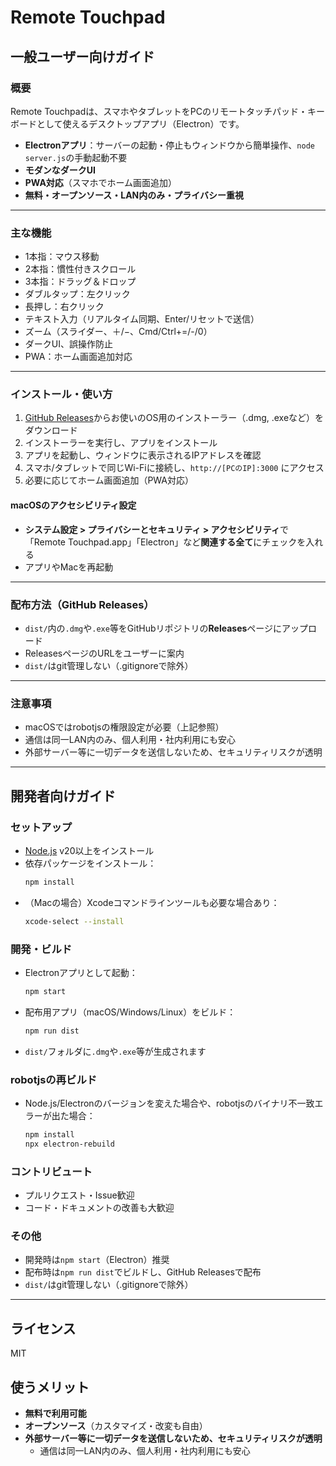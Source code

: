# Remote Touchpad

## 一般ユーザー向けガイド

### 概要
Remote Touchpadは、スマホやタブレットをPCのリモートタッチパッド・キーボードとして使えるデスクトップアプリ（Electron）です。

- **Electronアプリ**：サーバーの起動・停止もウィンドウから簡単操作、`node server.js`の手動起動不要
- **モダンなダークUI**
- **PWA対応**（スマホでホーム画面追加）
- **無料・オープンソース・LAN内のみ・プライバシー重視**

---

### 主な機能
- 1本指：マウス移動
- 2本指：慣性付きスクロール
- 3本指：ドラッグ＆ドロップ
- ダブルタップ：左クリック
- 長押し：右クリック
- テキスト入力（リアルタイム同期、Enter/リセットで送信）
- ズーム（スライダー、＋/−、Cmd/Ctrl+=/-/0）
- ダークUI、誤操作防止
- PWA：ホーム画面追加対応

---

### インストール・使い方

1. [GitHub Releases](https://github.com/hrak0x59/remote-touchpad/releases)からお使いのOS用のインストーラー（.dmg, .exeなど）をダウンロード
2. インストーラーを実行し、アプリをインストール
3. アプリを起動し、ウィンドウに表示されるIPアドレスを確認
4. スマホ/タブレットで同じWi-Fiに接続し、`http://[PCのIP]:3000` にアクセス
5. 必要に応じてホーム画面追加（PWA対応）

#### macOSのアクセシビリティ設定
- **システム設定 > プライバシーとセキュリティ > アクセシビリティ**で「Remote Touchpad.app」「Electron」など**関連する全て**にチェックを入れる
- アプリやMacを再起動

---

### 配布方法（GitHub Releases）
- `dist/`内の`.dmg`や`.exe`等をGitHubリポジトリの**Releases**ページにアップロード
- ReleasesページのURLをユーザーに案内
- `dist/`はgit管理しない（.gitignoreで除外）

---

### 注意事項
- macOSではrobotjsの権限設定が必要（上記参照）
- 通信は同一LAN内のみ、個人利用・社内利用にも安心
- 外部サーバー等に一切データを送信しないため、セキュリティリスクが透明

---

## 開発者向けガイド

### セットアップ
- [Node.js](https://nodejs.org/) v20以上をインストール
- 依存パッケージをインストール：
  ```sh
  npm install
  ```
- （Macの場合）Xcodeコマンドラインツールも必要な場合あり：
  ```sh
  xcode-select --install
  ```

### 開発・ビルド
- Electronアプリとして起動：
  ```sh
  npm start
  ```
- 配布用アプリ（macOS/Windows/Linux）をビルド：
  ```sh
  npm run dist
  ```
- `dist/`フォルダに`.dmg`や`.exe`等が生成されます

### robotjsの再ビルド
- Node.js/Electronのバージョンを変えた場合や、robotjsのバイナリ不一致エラーが出た場合：
  ```sh
  npm install
  npx electron-rebuild
  ```

### コントリビュート
- プルリクエスト・Issue歓迎
- コード・ドキュメントの改善も大歓迎

### その他
- 開発時は`npm start`（Electron）推奨
- 配布時は`npm run dist`でビルドし、GitHub Releasesで配布
- `dist/`はgit管理しない（.gitignoreで除外）

---

## ライセンス
MIT

## 使うメリット
- **無料で利用可能**
- **オープンソース**（カスタマイズ・改変も自由）
- **外部サーバー等に一切データを送信しないため、セキュリティリスクが透明**
  - 通信は同一LAN内のみ、個人利用・社内利用にも安心 